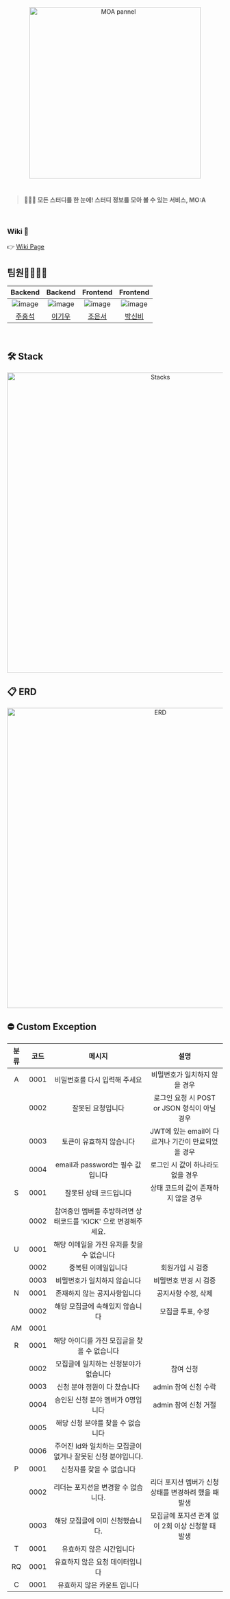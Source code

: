 <div align="center">
  <img width="400" alt="MOA pannel" src="https://github.com/Project-MO-A/MOA-Backend/assets/99247279/7523b559-036e-4ca4-95d0-a0696a596d9a">
</div>

<div align="center"><h1></h1></div>

> **🧑🏻‍💻 모든 스터디를 한 눈에! 스터디 정보를 모아 볼 수 있는 서비스, MO:A**

&nbsp;

### Wiki 📑
👉 [Wiki Page](https://github.com/Project-MO-A/Community/wiki)

## 팀원👨‍💻👩‍💻

|Backend|Backend|Frontend|Frontend|
|:---:|:---:|:---:|:---:|
|![image](https://avatars.githubusercontent.com/u/75611167?v=4)|![image](https://avatars.githubusercontent.com/u/99247279?v=4)|![image](https://avatars.githubusercontent.com/u/90231153?v=4)|![image](https://avatars.githubusercontent.com/u/74188167?v=4)|
|[주홍석](https://github.com/Juhongseok)|[이기우](https://github.com/KAispread)|[조은서](https://github.com/Eunseo-jo)|[박신비](https://github.com/shinbi-park)|

&nbsp;
<h2>🛠 Stack</h2>
<div align="center">
  <img width="700" alt="Stacks" src="https://github.com/Project-MO-A/MOA-Backend/assets/99247279/24fd4663-cc8d-478e-af6d-24d6ec7a0bcc">
</div>

<h2>📋 ERD</h2>
<div align="center">
  <img width="700" alt="ERD" src="https://github.com/Project-MO-A/MOA-Backend/assets/99247279/ad793e8a-3c19-4fc4-bc0e-9f3f4d65cbbf">
</div>

<h2>⛔️ Custom Exception</h2>

|분류|코드|메시지|설명|
|:---:|:---:|:---:|:---:|
|A|0001|비밀번호를 다시 입력해 주세요|비밀번호가 일치하지 않을 경우|
| |0002|잘못된 요청입니다|로그인 요청 시 POST or JSON 형식이 아닐 경우|
| |0003|토큰이 유효하지 않습니다|JWT에 있는 email이 다르거나 기간이 만료되었을 경우|
| |0004|email과 password는 필수 값입니다|로그인 시 값이 하나라도 없을 경우|
|S|0001|잘못된 상태 코드입니다|상태 코드의 값이 존재하지 않을 경우|
| |0002|참여중인 멤버를 추방하려면 상태코드를 'KICK' 으로 변경해주세요.||
|U|0001|해당 이메일을 가진 유저를 찾을 수 없습니다||
| |0002|중복된 이메일입니다|회원가입 시 검증|
| |0003|비밀번호가 일치하지 않습니다|비밀번호 변경 시 검증|
|N|0001|존재하지 않는 공지사항입니다|공지사항 수정, 삭제|
| |0002|해당 모집글에 속해있지 않습니다|모집글 투표, 수정|
|AM|0001|||
|R|0001|해당 아이디를 가진 모집글을 찾을 수 없습니다||
| |0002|모집글에 일치하는 신청분야가 없습니다|참여 신청|
| |0003|신청 분야 정원이 다 찼습니다|admin 참여 신청 수락|
| |0004|승인된 신청 분야 멤버가 0명입니다|admin 참여 신청 거절|
| |0005|해당 신청 분야를 찾을 수 없습니다||
| |0006|주어진 Id와 일치하는 모집글이 없거나 잘못된 신청 분야입니다.||
|P|0001|신청자를 찾을 수 없습니다||
| |0002|리더는 포지션을 변경할 수 없습니다.|리더 포지션 멤버가 신청 상태를 변경하려 했을 때 발생|
| |0003|해당 모집글에 이미 신청했습니다.|모집글에 포지션 관계 없이 2회 이상 신청할 때 발생|
|T|0001|유효하지 않은 시간입니다||
|RQ|0001|유효하지 않은 요청 데이터입니다||
|C|0001|유효하지 않은 카운트 입니다||

